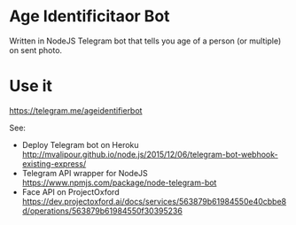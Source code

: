 # Age Identificitaor Bot
Written in NodeJS Telegram bot that tells you age of a person (or multiple) on sent photo.

# Use it

https://telegram.me/ageidentifierbot

See:
- Deploy Telegram bot on Heroku http://mvalipour.github.io/node.js/2015/12/06/telegram-bot-webhook-existing-express/
- Telegram API wrapper for NodeJS https://www.npmjs.com/package/node-telegram-bot 
- Face API on ProjectOxford https://dev.projectoxford.ai/docs/services/563879b61984550e40cbbe8d/operations/563879b61984550f30395236 
